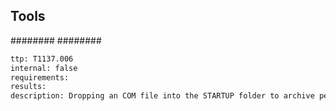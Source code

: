 

## Tools
########
########

```meta
ttp: T1137.006
internal: false
requirements: 
results: 
description: Dropping an COM file into the STARTUP folder to archive persistence and execute code when Outlook being launched
```